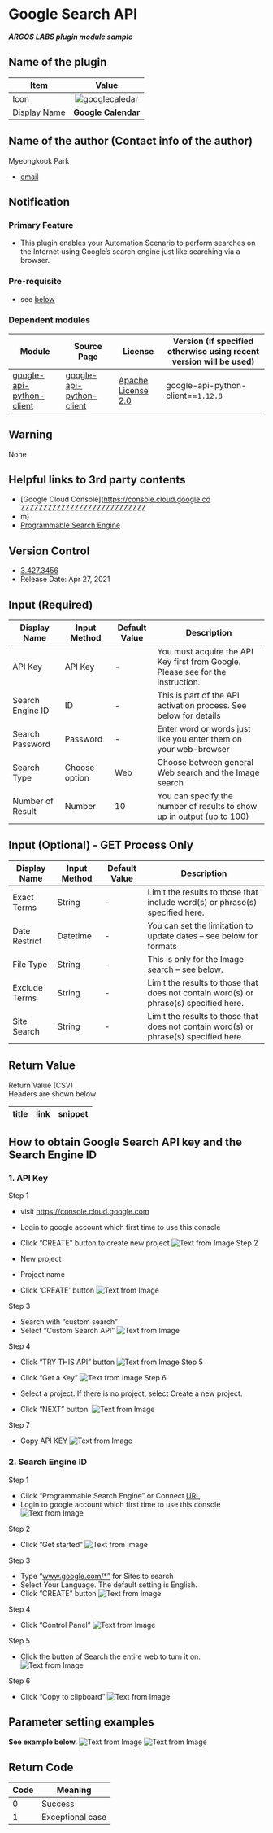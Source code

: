 # Google Search API

***ARGOS LABS plugin module sample***


## Name of the plugin
Item | Value
---|:---:
Icon | ![googlecaledar](icon.png) 
Display Name | **Google Calendar**

## Name of the author (Contact info of the author)

Myeongkook Park
* [email](mailto:mcchae@argos-labs.com)

[comment]: <> (* [github]&#40;https://github.com/Jerry-Chae&#41;)

## Notification
### Primary Feature
* This plugin enables your Automation Scenario to perform searches on the Internet using Google’s search engine just like searching via a browser. 
### Pre-requisite
* see [below](#parameter-setting-examples)

### Dependent modules
Module | Source Page              | License | Version (If specified otherwise using recent version will be used)
---|--------------------------|---|---
[google-api-python-client](https://pypi.org/project/google-api-python-client/) | [google-api-python-client](https://github.com/googleapis/google-api-python-client) | [Apache License 2.0](https://github.com/googleapis/google-api-python-client/blob/main/LICENSE) | google-api-python-client==`1.12.8`

## Warning 
None

## Helpful links to 3rd party contents 
* [Google Cloud Console](https://console.cloud.google.co                                             ZZZZZZZZZZZZZZZZZZZZZZZZZZZZ
* m)
* [Programmable Search Engine](https://programmablesearchengine.google.com/about/)

## Version Control 
* [3.427.3456](setup.yaml)
* Release Date: Apr 27, 2021

## Input (Required)
Display Name | Input Method  | Default Value | Description
---|---------------|---------------|---
API Key | API Key       | -             |  You must acquire the API Key first from Google. Please see for the instruction.
Search Engine ID | ID            | -             | This is part of the API activation process. See below for details
Search Password | Password      | -             |   Enter word or words just like you enter them on your web-browser
Search Type | Choose option | Web           | Choose between general Web search and the Image search
Number of Result | Number | 10 |  You can specify the number of results to show up in output (up to 100)



## Input (Optional) - GET Process Only

Display Name | Input Method        | Default Value | Description
---|---------------------|--------------|---
Exact Terms | String | - |  Limit the results to those that include word(s) or phrase(s) specified here.
Date Restrict | Datetime | - | You can set the limitation to update dates – see below for formats
File Type | String | - | This is only for the Image search – see below.
Exclude Terms | String | - |   Limit the results to those that does not contain word(s) or phrase(s) specified here.
Site Search | String | - |   Limit the results to those that does not contain word(s) or phrase(s) specified here.


## Return Value

Return Value (CSV)         
Headers are shown below

title | link | snippet
------|------|--------
## How to obtain Google Search API key and the Search Engine ID
### 1. API Key
Step 1

* visit https://console.cloud.google.com
* Login to google account which first time to use this console
* Click “CREATE” button to create new project
![Text from Image](README_01.png)
Step 2

* New project
* Project name
* Click 'CREATE' button
![Text from Image](README_02.png)

Step 3

* Search with “custom search”
* Select “Custom Search API”
![Text from Image](README_03.png)

Step 4

* Click “TRY THIS API” button
![Text from Image](README_04.png)
Step 5

* Click “Get a Key”
![Text from Image](README_05.png)
Step 6

* Select a project. If there is no project, select Create a new project.
* Click “NEXT” button.
![Text from Image](README_06.png)

Step 7

* Copy API KEY
![Text from Image](README_07.png)

### 2.  Search Engine ID
Step 1

* Click “Programmable Search Engine” or Connect [URL](https://programmablesearchengine.google.com/about/)
* Login to google account which first time to use this console
![Text from Image](README_08.png)

Step 2

* Click “Get started”
![Text from Image](README_09.png)

Step 3

* Type “www.google.com/*”  for Sites to search 
* Select Your Language. The default setting is English.
* Click “CREATE” button
![Text from Image](README_10.png)

Step 4

* Click “Control Panel”
![Text from Image](README_11.png)

Step 5

* Click the button of Search the entire web to turn it on.
![Text from Image](README_12.png)

Step 6

* Click “Copy to clipboard”
![Text from Image](README_13.png)


## Parameter setting examples
**See example below.**
![Text from Image](README_14.png)
![Text from Image](README_15.png)


## Return Code
Code | Meaning
---|---
0 | Success
1 | Exceptional case

